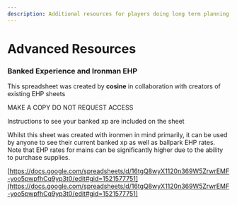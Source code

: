 ```yaml
---
description: Additional resources for players doing long term planning
---
```


# Advanced Resources

### Banked Experience and Ironman EHP

This spreadsheet was created by **cosine** in collaboration with creators of existing EHP sheets

MAKE A COPY DO NOT REQUEST ACCESS

Instructions to see your banked xp are included on the sheet

Whilst this sheet was created with ironmen in mind primarily, it can be used by anyone to see their current banked xp as well as ballpark EHP rates. Note that EHP rates for mains can be significantly higher due to the ability to purchase supplies.

[https://docs.google.com/spreadsheets/d/16tgQ8wyX1120n369W5ZrwrEMF-yoo5pwpfhCq9yp3t0/edit#gid=1521577751](https://docs.google.com/spreadsheets/d/16tgQ8wyX1120n369W5ZrwrEMF-yoo5pwpfhCq9yp3t0/edit#gid=1521577751)

